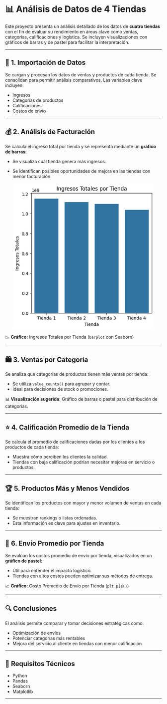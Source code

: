 # 📊 Análisis de Datos de 4 Tiendas

Este proyecto presenta un análisis detallado de los datos de **cuatro tiendas** con el fin de evaluar su rendimiento en áreas clave como ventas, categorías, calificaciones y logística. Se incluyen visualizaciones con gráficos de barras y de pastel para facilitar la interpretación.

---

## 📁 1. Importación de Datos

Se cargan y procesan los datos de ventas y productos de cada tienda. Se consolidan para permitir análisis comparativos. Las variables clave incluyen:

- Ingresos
- Categorías de productos
- Calificaciones
- Costos de envío

---

## 💰 2. Análisis de Facturación

Se calcula el ingreso total por tienda y se representa mediante un **gráfico de barras**:

- Se visualiza cuál tienda genera más ingresos.
- Se identifican posibles oportunidades de mejora en las tiendas con menor facturación.

  ![Ingresos Totales](images/1.png)

📉 **Gráfico:** Ingresos Totales por Tienda (`barplot` con Seaborn)

---

## 🛍️ 3. Ventas por Categoría

Se analiza qué categorías de productos tienen más ventas por tienda:

- Se utiliza `value_counts()` para agrupar y contar.
- Ideal para decisiones de stock o promociones.

📊 **Visualización sugerida:** Gráfico de barras o pastel para distribución de categorías.

---

## ⭐ 4. Calificación Promedio de la Tienda

Se calcula el promedio de calificaciones dadas por los clientes a los productos de cada tienda:

- Muestra cómo perciben los clientes la calidad.
- Tiendas con baja calificación podrían necesitar mejoras en servicio o productos.

---

## 🏆 5. Productos Más y Menos Vendidos

Se identifican los productos con mayor y menor volumen de ventas en cada tienda:

- Se muestran rankings o listas ordenadas.
- Esta información es clave para ajustes en inventario.

---

## 🚚 6. Envío Promedio por Tienda

Se evalúan los costos promedio de envío por tienda, visualizados en un **gráfico de pastel**:

- Útil para entender el impacto logístico.
- Tiendas con altos costos pueden optimizar sus métodos de entrega.

📈 **Gráfico:** Costo Promedio de Envío por Tienda (`plt.pie()`)

---

## 🔍 Conclusiones

El análisis permite comparar y tomar decisiones estratégicas como:

- Optimización de envíos
- Potenciar categorías más rentables
- Mejora del servicio al cliente en tiendas con menor calificación

---

## 📎 Requisitos Técnicos

- Python
- Pandas
- Seaborn
- Matplotlib

---
